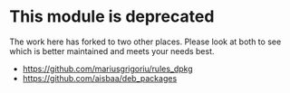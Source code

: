 # This module is deprecated

The work here has forked to two other places.  Please look at both to see which is better maintained and meets your needs best.
- https://github.com/mariusgrigoriu/rules_dpkg
- https://github.com/aisbaa/deb_packages
